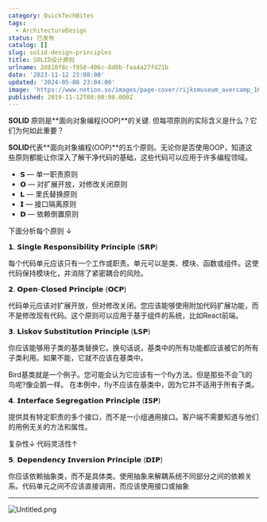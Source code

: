 ```yaml
---
category: QuickTechBites
tags:
  - ArchitectureDesign
status: 已发布
catalog: []
slug: solid-design-principles
title: SOLID设计原则
urlname: 2d810f8c-f950-406c-8d0b-faa4a27fd21b
date: '2023-11-12 23:08:00'
updated: '2024-05-08 23:04:00'
image: 'https://www.notion.so/images/page-cover/rijksmuseum_avercamp_1620.jpg'
published: 2019-11-12T08:00:00.000Z
---
```


**SOLID** 原则是**面向对象编程(OOP)**的关键. 但每项原则的实际含义是什么？它们为何如此重要？


**SOLID**代表**面向对象编程(OOP)**的五个原则。无论你是否使用OOP，知道这些原则都能让你深入了解干净代码的基础，这些代码可以应用于许多编程领域。

- 𝗦 — 单一职责原则
- 𝗢 — 对扩展开放，对修改关闭原则
- 𝗟 — 里氏替换原则
- 𝗜 — 接口隔离原则
- 𝗗 — 依赖倒置原则

下面分析每个原则 ↓


𝟭. 𝗦𝗶𝗻𝗴𝗹𝗲 𝗥𝗲𝘀𝗽𝗼𝗻𝘀𝗶𝗯𝗶𝗹𝗶𝘁𝘆 𝗣𝗿𝗶𝗻𝗰𝗶𝗽𝗹𝗲 (𝗦𝗥𝗣)


每个代码单元应该只有一个工作或职责。单元可以是类、模块、函数或组件。这使代码保持模块化，并消除了紧密耦合的风险。


𝟮. 𝗢𝗽𝗲𝗻-𝗖𝗹𝗼𝘀𝗲𝗱 𝗣𝗿𝗶𝗻𝗰𝗶𝗽𝗹𝗲 (𝗢𝗖𝗣)


代码单元应该对扩展开放，但对修改关闭。您应该能够使用附加代码扩展功能，而不是修改现有代码。这个原则可以应用于基于组件的系统，比如React前端。


𝟯. 𝗟𝗶𝘀𝗸𝗼𝘃 𝗦𝘂𝗯𝘀𝘁𝗶𝘁𝘂𝘁𝗶𝗼𝗻 𝗣𝗿𝗶𝗻𝗰𝗶𝗽𝗹𝗲 (𝗟𝗦𝗣)


你应该能够用子类的基类替换它。换句话说，基类中的所有功能都应该被它的所有子类利用。如果不能，它就不应该在基类中。


Bird基类就是一个例子。您可能会认为它应该有一个fly方法。但是那些不会飞的鸟呢?像企鹅一样。
在本例中，fly不应该在基类中，因为它并不适用于所有子类。


𝟰. 𝗜𝗻𝘁𝗲𝗿𝗳𝗮𝗰𝗲 𝗦𝗲𝗴𝗿𝗲𝗴𝗮𝘁𝗶𝗼𝗻 𝗣𝗿𝗶𝗻𝗰𝗶𝗽𝗹𝗲 (𝗜𝗦𝗣)


提供具有特定职责的多个接口，而不是一小组通用接口。客户端不需要知道与他们的用例无关的方法和属性。


复杂性↓
代码灵活性↑


𝟱. 𝗗𝗲𝗽𝗲𝗻𝗱𝗲𝗻𝗰𝘆 𝗜𝗻𝘃𝗲𝗿𝘀𝗶𝗼𝗻 𝗣𝗿𝗶𝗻𝗰𝗶𝗽𝗹𝗲 (𝗗𝗜𝗣)


你应该依赖抽象类，而不是具体类。使用抽象来解耦系统不同部分之间的依赖关系。代码单元之间不应该直接调用，而应该使用接口或抽象


---


![Untitled.png](https://prod-files-secure.s3.us-west-2.amazonaws.com/5d24fe63-e567-4804-86f9-9fdc62e13082/6fc4afd3-478b-4aaf-9884-0a3f8e406a71/Untitled.png?X-Amz-Algorithm=AWS4-HMAC-SHA256&X-Amz-Content-Sha256=UNSIGNED-PAYLOAD&X-Amz-Credential=ASIAZI2LB466WUZODYZM%2F20250410%2Fus-west-2%2Fs3%2Faws4_request&X-Amz-Date=20250410T213449Z&X-Amz-Expires=3600&X-Amz-Security-Token=IQoJb3JpZ2luX2VjEDMaCXVzLXdlc3QtMiJGMEQCIDOgGLej6lVbFMPeiA6R3zctvr8ODn9K9LBpJCEZssDsAiAFSJCANMzBTQjKFVJ9VOvz4DhdKzcWqCd7lUSrosVhCiqIBAis%2F%2F%2F%2F%2F%2F%2F%2F%2F%2F8BEAAaDDYzNzQyMzE4MzgwNSIM1gV0peWHGAfZjFFYKtwDbgaXYow2ZfOQ9yhlN57Cv4Yn1o6%2BodFRxeRErQgd89k74zMX91k2tNQ6SuThSDgQtkI5PPBi%2Ftj%2BzqMdfAh2d822EnlmrEQXjX40vT3acjvPeovQ1G3Nf%2FNZK8onpOAvJFXh73jyAdSnfWZsMDlYOLzaR4b7tYbmjG0Th8wZ4LsMo68tr1pK%2ByoW1SvrGZJB0gD9oeH%2F1O5%2F1fF0RX1KG7Q2uUyddH5qsdq%2FVzn0c%2BL5ig0DgylfTjzpi8%2BWZQuAicr8l3znGTxA5Rpx5uJueYLwi0hM5ZYZBwExLGuI%2BqEOQIJ%2FE3yLTkdSRhAvwSv9OClZrIyH3Nk173Jt2Up3ou51k%2Ftgo38PnsMXHr9Jy7J1SCmd18tDmFVWEgdAZElQ14wTac%2FfLqyFvx%2FAZSzi3VKL%2FUBfug7l8%2FvUikrTJ1QQ32e3%2BWTdwScMGv5llAGC7%2FNom8rctB3qNIH0Ac5EeDDzZ5C3wAbXzxZ1LYCmVL2EljkqjJuNZWnGnplSZTvucsmQqNF41j1y7pKjbcwLacfPLoU8lXUF2FYI1lVJ4u7PZ3Kh9ag%2FpfcoDMPwNHGfk9A1pjcRizFUqsCqU2hMHWazzZF4SjeVAWLSP09btLgKB6kyH63Rh5%2FpuBswq7HgvwY6pgF1dWpkUquzq9IXLqzitrJIvEJfVJDWKGJ%2BqdToSuZBuv%2BzdEOwW6EpdSVtkbcwgmQUJ0sFxeXylGXta3%2FJ4FdrzmN91K3MO5YRbi%2FBPSpXONdZCexBlSh6Q3VvhhRpzedvV4g5KaVnZrRsx6tvxT6wlJ682VyukIuc2QPc5agnDr37kp8VTtF%2BQOFa4fUFzaj%2BfMQCiuY0oYpcZ5v%2FLuPoiHrt6%2BxG&X-Amz-Signature=f7d2b561407bc5b5645d24d5b627043f5bc65b5d34e0b62f4dcaf963c9f1f5fa&X-Amz-SignedHeaders=host&x-id=GetObject)

